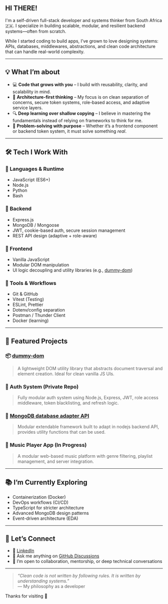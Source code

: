 ##  HI THERE!

I'm a self-driven full-stack developer and systems thinker from South Africa 🇿🇦. I specialize in building scalable, modular, and resilient backend systems—often from scratch.

While I started coding to build apps, I’ve grown to love designing systems: APIs, databases, middlewares, abstractions, and clean code architecture that can handle real-world complexity.

---

## 💡 What I’m about

- 💻 **Code that grows with you** – I build with reusability, clarity, and scalability in mind.
- 🧠 **Architecture-first thinking** – My focus is on clean separation of concerns, secure token systems, role-based access, and adaptive service layers.
- 🔍 **Deep learning over shallow copying** – I believe in mastering the fundamentals instead of relying on frameworks to think for me.
- 🎯 **Problem-solving with purpose** – Whether it’s a frontend component or backend token system, it must solve something *real*.

---

## 🛠 Tech I Work With

### 🔹 Languages & Runtime
- JavaScript (ES6+)
- Node.js
- Python
- Bash

### 🔹 Backend
- Express.js
- MongoDB / Mongoose
- JWT, cookie-based auth, secure session management
- REST API design (adaptive + role-aware)

### 🔹 Frontend
- Vanilla JavaScript
- Modular DOM manipulation
- UI logic decoupling and utility libraries (e.g., [dummy-dom](https://www.npmjs.com/package/dummy-dom))

### 🔹 Tools & Workflows
- Git & GitHub
- Vitest (Testing)
- ESLint, Prettier
- Dotenv/config separation
- Postman / Thunder Client
- Docker (learning)

---

## 🚀 Featured Projects

### 📦 [dummy-dom](https://github.com/mpho-shabalala/dummy-dom)
> A lightweight DOM utility library that abstracts document traversal and element creation. Ideal for clean vanilla JS UIs.

### 🔐 Auth System (Private Repo)
> Fully modular auth system using Node.js, Express, JWT, role access middleware, token blacklisting, and refresh logic.

### 🔌 [MongoDB database adapter API](https://github.com/mpho-shabalala/standalone-mongodb-adapter)
> Modular extendable framework built to adapt in nodejs backend API, provides utility functions that can be used.

### 🎵 Music Player App (In Progress)
> A modular web-based music platform with genre filtering, playlist management, and server integration.

---

## 📚 I’m Currently Exploring

- Containerization (Docker)
- DevOps workflows (CI/CD)
- TypeScript for stricter architecture
- Advanced MongoDB design patterns
- Event-driven architecture (EDA)

---

## 🤝 Let’s Connect

- 💼 [LinkedIn](https://www.linkedin.com/in/mpho-shabalala)
- 💬 Ask me anything on [GitHub Discussions](https://github.com/mpho-shabalala)
- 🧠 I’m open to collaboration, mentorship, or deep technical conversations

---

> _“Clean code is not written by following rules. It is written by understanding systems.”_  
> — My philosophy as a developer

Thanks for visiting 🙌

